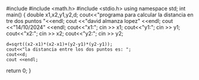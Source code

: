 #include <iostream>
#include <math.h>
#include <stdio.h>
using namespace std;
int main() {
    double x1,x2,y1,y2,d;
    cout<<"programa para calcular la distancia en tre dos puntos "<<endl;
    cout <<"david almanza lopez" <<endl;
    cout <<"14/10/2024" <<endl;
    cout<<"x1:";
    cin >> x1;
    cout<<"y1:";
    cin >> y1;
    cout<<"x2:";
    cin >> x2;
    cout<<"y2:";
    cin >> y2;

    d=sqrt((x2-x1)*(x2-x1)+(y2-y1)*(y2-y1));
    cout<<"la distancia entre los dos puntos es: ";
    cout<<d;
    cout <<endl;
  return 0;
}
